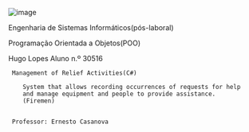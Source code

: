 ![image](https://github.com/user-attachments/assets/e9bac288-2be1-4c96-b12c-1172d24b6450)

Engenharia de Sistemas Informáticos(pós-laboral)

Programação Orientada a Objetos(POO)
     
Hugo Lopes
Aluno n.º 30516
     
    
     Management of Relief Activities(C#) 
    
        System that allows recording occurrences of requests for help 
        and manage equipment and people to provide assistance.
        (Firemen)
    
    
     Professor: Ernesto Casanova
